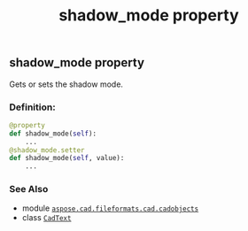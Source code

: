 ﻿---
title: shadow_mode property
second_title: Aspose.CAD for Python via .NET API References
description: 
type: docs
weight: 410
url: /aspose.cad.fileformats.cad.cadobjects/cadtext/shadow_mode/
is_root: false
---

## shadow_mode property


Gets or sets the shadow mode.
### Definition:
```python
@property
def shadow_mode(self):
    ...
@shadow_mode.setter
def shadow_mode(self, value):
    ...
```

### See Also
* module [`aspose.cad.fileformats.cad.cadobjects`](../../)
* class [`CadText`](/cad/python-net/aspose.cad.fileformats.cad.cadobjects/cadtext)
